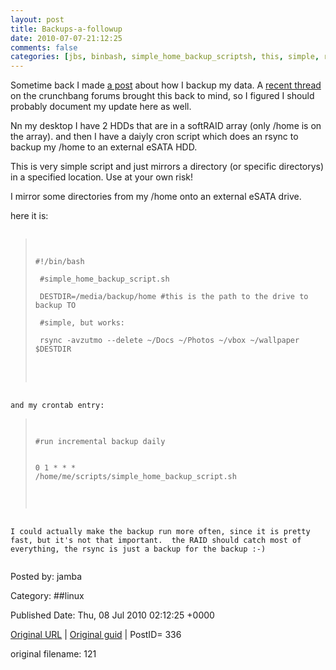 ```yaml
---
layout: post
title: Backups-a-followup
date: 2010-07-07-21:12:25
comments: false
categories: [jbs, binbash, simple_home_backup_scriptsh, this, simple, run, linux]
---
```


Sometime back I made <a href="http://factorq.net/2010/02/22/making-backups/">a post</a> about how I backup my data.  A <a href="http://crunchbanglinux.org/forums/topic/8486/backup-crunchbang/">recent thread</a> on the crunchbang forums brought this back to mind, so I figured I should probably document my update here as well.

 Nn my desktop I have 2 HDDs that are in a softRAID array (only /home is on the array).  and then I have a daiyly cron script which does an rsync to backup my /home to an external eSATA HDD.

 This is very simple script and just mirrors a directory (or specific directorys) in a specified location.  Use at your own risk!

 I mirror some directories from my /home onto an external eSATA drive.

 here it is:

 <pre>
<blockquote>
<pre><code>#!/bin/bash

 #simple_home_backup_script.sh

 DESTDIR=/media/backup/home #this is the path to the drive to backup TO

 #simple, but works:

 rsync -avzutmo --delete ~/Docs ~/Photos ~/vbox ~/wallpaper $DESTDIR</code></pre>
</blockquote>
<code>and my crontab entry:</code>
<blockquote>
<pre><code>#run incremental backup daily

 0 1 * * * /home/me/scripts/simple_home_backup_script.sh</code></pre>
</blockquote>
<code>I could actually make the backup run more often, since it is pretty fast, but it's not that important.  the RAID should catch most of everything, the rsync is just a backup for the backup :-)</code>
<code>
</code></pre>


Posted by: jamba

Category: ##linux 


Published Date: Thu, 08 Jul 2010 02:12:25 +0000 

<a href="http://factorq.net/2010/07/07/backups-a-followup/">Original URL</a> | <a href="http://factorq.net/?p=336">Original guid</a> | PostID= 336

 original filename: 121